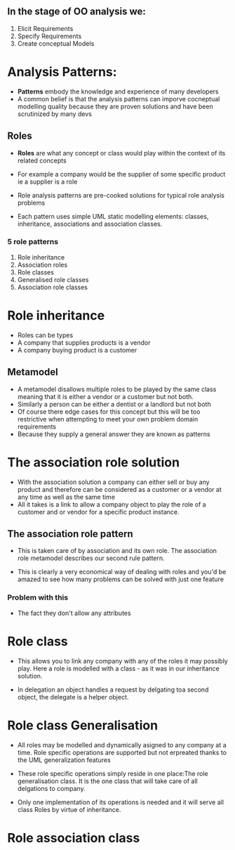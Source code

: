 ## In the stage of OO analysis we:
1. Elicit Requirements
2. Specify Requirements
3. Create conceptual Models

# Analysis Patterns:

- **Patterns** embody the knowledge and experience of many developers 
- A common belief is that the analysis patterns can imporve cocneptual modelling quality because they are proven solutions and have been scrutinized by many devs


## Roles

- **Roles** are what any concept or class would play within the context of its related concepts

- For example a company would be the supplier of some specific product ie a supplier is a role

- Role analysis patterns are pre-cooked solutions for typical role analysis problems
- Each pattern uses simple UML static modelling elements: classes, inheritance, associations and association classes.

### 5 role patterns
1. Role inheritance
2. Association roles
3. Role classes
4. Generalised role classes
5. Association role classes


# Role inheritance

- Roles can be types
- A company that supplies products is a vendor
- A company buying product is a customer

## Metamodel

- A metamodel disallows multiple roles to be played by the same class meaning that it is either a vendor or a customer but not both.
- Similarly a person can be either a dentist or a landlord but not both
- Of course there edge cases for this concept but this will be too restrictive when attempting to meet your own problem domain requirements
- Because they supply a general answer they are known as patterns 
# The association role solution

- With the association solution a company can either sell or buy any product and therefore can be considered as a customer or a vendor at any time as well as the same time
- All it takes is a link to allow a company object to play the role of a customer and or vendor for a specific product instance.


## The association role pattern
- This is taken care of by association and its own role. The association role metamodel describes our second rule pattern.

- This is clearly a very economical way of dealing with roles and you'd be amazed to see how many problems can be solved with just one feature

### Problem with this

- The fact they don't allow any attributes

# Role class


- This allows you to link any company with any of the roles it may possibly play. Here a role is modelled with a class - as it was in our inheritance solution.

 - In delegation an object handles a request by delgating toa second object, the delegate is a helper object.
# Role class Generalisation

- All roles may be modelled and dynamically asigned to any company at a time. Role specific operations are supported but not erpreated thanks to the UML generalization features
- These role specific operations simply reside in one place:The role generalisation class. It is the one class that will take care of all delgations to company.


- Only one implementation of its operations is needed and it will serve all class Roles by virtue of inheritance.

# Role association class
